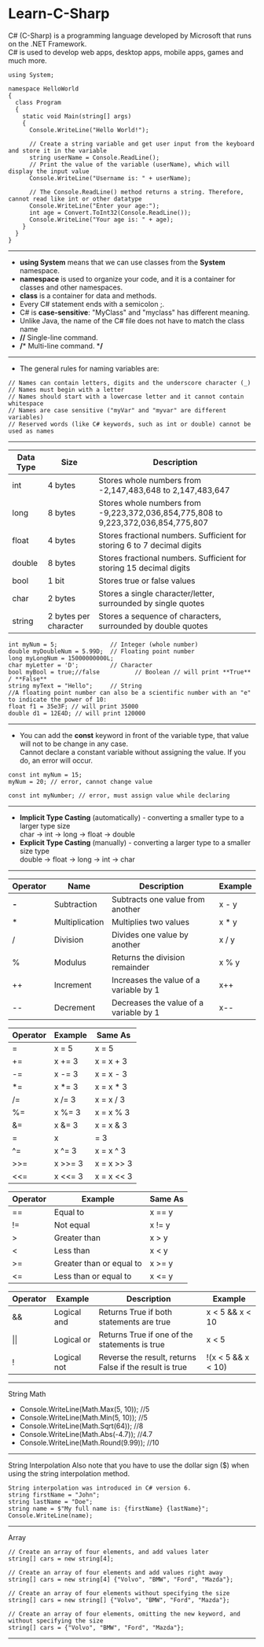 # Learn-C-Sharp

C# (C-Sharp) is a programming language developed by Microsoft that runs on the .NET Framework.  
C# is used to develop web apps, desktop apps, mobile apps, games and much more.

```
using System;

namespace HelloWorld
{
  class Program
  {
    static void Main(string[] args)
    {
      Console.WriteLine("Hello World!");    

      // Create a string variable and get user input from the keyboard and store it in the variable
      string userName = Console.ReadLine();
      // Print the value of the variable (userName), which will display the input value
      Console.WriteLine("Username is: " + userName);
      
      // The Console.ReadLine() method returns a string. Therefore, cannot read like int or other datatype
      Console.WriteLine("Enter your age:");
      int age = Convert.ToInt32(Console.ReadLine());
      Console.WriteLine("Your age is: " + age);
    }
  }
}
```
---
+ **using System** means that we can use classes from the **System** namespace.
+ **namespace** is used to organize your code, and it is a container for classes and other namespaces.
+ **class** is a container for data and methods.
+ Every C# statement ends with a semicolon ;.
+ C# is **case-sensitive**: "MyClass" and "myclass" has different meaning.
+ Unlike Java, the name of the C# file does not have to match the class name
+ **//** Single-line command.
+ **/*** Multi-line command. ***/**
---
+ The general rules for naming variables are:
```
// Names can contain letters, digits and the underscore character (_)  
// Names must begin with a letter  
// Names should start with a lowercase letter and it cannot contain whitespace  
// Names are case sensitive ("myVar" and "myvar" are different variables)  
// Reserved words (like C# keywords, such as int or double) cannot be used as names
```
---

Data Type | Size | Description
------------- | ----- | ----------
int | 4 bytes | Stores whole numbers from -2,147,483,648 to 2,147,483,647
long | 8 bytes | Stores whole numbers from -9,223,372,036,854,775,808 to 9,223,372,036,854,775,807
float | 4 bytes | Stores fractional numbers. Sufficient for storing 6 to 7 decimal digits
double | 8 bytes | Stores fractional numbers. Sufficient for storing 15 decimal digits
bool | 1 bit | Stores true or false values
char | 2 bytes | Stores a single character/letter, surrounded by single quotes
string | 2 bytes per character	| Stores a sequence of characters, surrounded by double quotes

```
int myNum = 5;               // Integer (whole number)
double myDoubleNum = 5.99D;  // Floating point number
long myLongNum = 15000000000L;
char myLetter = 'D';         // Character
bool myBool = true;//false          // Boolean // will print **True** / **False**
string myText = "Hello";     // String
//A floating point number can also be a scientific number with an "e" to indicate the power of 10:
float f1 = 35e3F; // will print 35000
double d1 = 12E4D; // will print 120000
```
---
+ You can add the **const** keyword in front of the variable type, that value will not to be change in any case.  
  Cannot declare a constant variable without assigning the value. If you do, an error will occur.
```
const int myNum = 15;
myNum = 20; // error, cannot change value

const int myNumber; // error, must assign value while declaring
```
---
+ **Implicit Type Casting** (automatically) - converting a smaller type to a larger type size  
char -> int -> long -> float -> double
+ **Explicit Type Casting** (manually) - converting a larger type to a smaller size type  
double -> float -> long -> int -> char
---
Operator | Name | Description | Example
-------- | ---- | ----------- | -------
**-** | Subtraction | Subtracts one value from another | x - y	
\* | Multiplication | Multiplies two values | x * y	
/ | Division | Divides one value by another | x / y	
% | Modulus | Returns the division remainder | x % y	
++ | Increment | Increases the value of a variable by 1 | x++	
-- | Decrement | Decreases the value of a variable by 1 | x--

Operator | Example | Same As
-------- | ---- | ----------
= | x = 5 | x = 5	
+= | x += 3 | x = x + 3	
-= | x -= 3 | x = x - 3	
*= | x *= 3 | x = x * 3	
/= | x /= 3 | x = x / 3	
%= | x %= 3 | x = x % 3	
&= | x &= 3 | x = x & 3	
|= | x |= 3 | x = x | 3	
^= | x ^= 3 | x = x ^ 3	
\>>= | x >>= 3 | x = x >> 3
<<= | x <<= 3 | x = x << 3

Operator | Example | Same As
-------- | ---- | ----------
== | Equal to | x == y	
!= | Not equal | x != y	
\> | Greater than | x > y	
< | Less than | x < y	
\>= | Greater than or equal to | x >= y	
<= | Less than or equal to | x <= y

Operator | Example | Description | Example
-------- | ------- | ----------- | -------
&& | Logical and | Returns True if both statements are true | x < 5 &&  x < 10	
\|\| | Logical or | Returns True if one of the statements is true | x < 5 || x < 4	
! | Logical not | Reverse the result, returns False if the result is true | !(x < 5 && x < 10)

---
String Math
+ Console.WriteLine(Math.Max(5, 10)); //5
+ Console.WriteLine(Math.Min(5, 10)); //5
+ Console.WriteLine(Math.Sqrt(64)); //8
+ Console.WriteLine(Math.Abs(-4.7)); //4.7
+ Console.WriteLine(Math.Round(9.99)); //10
---
String Interpolation
Also note that you have to use the dollar sign ($) when using the string interpolation method.
```
String interpolation was introduced in C# version 6.
string firstName = "John";
string lastName = "Doe";
string name = $"My full name is: {firstName} {lastName}";
Console.WriteLine(name);
```
---
Array
```
// Create an array of four elements, and add values later
string[] cars = new string[4];

// Create an array of four elements and add values right away 
string[] cars = new string[4] {"Volvo", "BMW", "Ford", "Mazda"};

// Create an array of four elements without specifying the size 
string[] cars = new string[] {"Volvo", "BMW", "Ford", "Mazda"};

// Create an array of four elements, omitting the new keyword, and without specifying the size
string[] cars = {"Volvo", "BMW", "Ford", "Mazda"};
```
---
